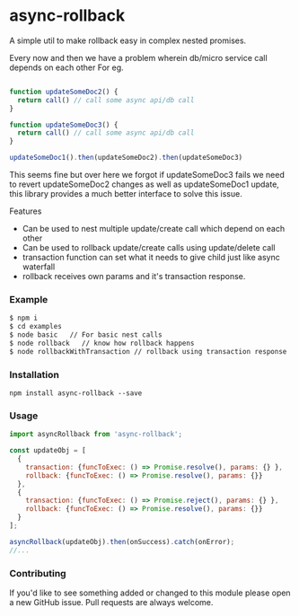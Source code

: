 # async-rollback

A simple util to make rollback easy in complex nested promises.

Every now and then we have a problem wherein db/micro service call depends on each other
For eg.

```javascript

function updateSomeDoc2() {
  return call() // call some async api/db call
}

function updateSomeDoc3() {
  return call() // call some async api/db call
}

updateSomeDoc1().then(updateSomeDoc2).then(updateSomeDoc3)
```

This seems fine but over here we forgot if updateSomeDoc3 fails we need to revert updateSomeDoc2
changes as well as updateSomeDoc1 update, this library provides a much better interface to solve this issue.

Features

  - Can be used to nest multiple update/create call which depend on each other
  - Can be used to rollback update/create calls using update/delete call
  - transaction function can set what it needs to give child just like async waterfall
  - rollback receives own params and it's transaction response.

### Example
```sh
$ npm i
$ cd examples
$ node basic   // For basic nest calls
$ node rollback   // know how rollback happens
$ node rollbackWithTransaction // rollback using transaction response
```

### Installation
``npm install async-rollback --save``

### Usage
```javascript
import asyncRollback from 'async-rollback';

const updateObj = [
  {
    transaction: {funcToExec: () => Promise.resolve(), params: {} },
    rollback: {funcToExec: () => Promise.resolve(), params: {}}
  },
  {
    transaction: {funcToExec: () => Promise.reject(), params: {} },
    rollback: {funcToExec: () => Promise.resolve(), params: {}}
  }
];

asyncRollback(updateObj).then(onSuccess).catch(onError);
//...
```

### Contributing

If you'd like to see something added or changed to this module please open a new GitHub issue. Pull requests are always welcome.
